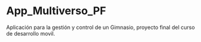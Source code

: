 # App_Multiverso_PF
Aplicación para la gestión y control de un Gimnasio, proyecto final del curso de desarrollo movil.
